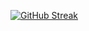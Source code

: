 [![GitHub Streak](https://github-readme-streak-stats.herokuapp.com?user=sfclog&theme=calm-pink)](https://git.io/streak-stats)

